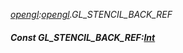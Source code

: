 _[opengl](../../modules/opengl/opengl-module.md):[opengl](../../modules/opengl/opengl-module.md).GL\_STENCIL\_BACK\_REF_
##### Const GL\_STENCIL\_BACK\_REF:[Int](../../modules/wonkey/wonkey-types-int.md)
